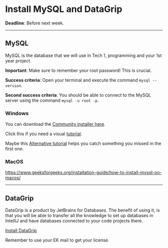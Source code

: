 # Install MySQL and DataGrip

**Deadline**: Before next week. 

--- 

## MySQL

MySQL is the database that we will use in Tech 1, programming and your 1st year project.

**Important**: Make sure to remember your root password! This is crucial.

**Success criteria**: Open your terminal and execute the command `mysql --version`. 

**Second success criteria**: You should be able to connect to the MySQL server using the command `mysql -u root -p`.


### Windows

You can download the [Community installer here](https://dev.mysql.com/downloads/installer/).

Click this if you need a visual [tutorial](https://www.geeksforgeeks.org/mysql/how-to-install-mysql-in-windows/).

Maybe this [Alternative tutorial](https://www.datawithbaraa.com/sql-introduction/download-install-mysql/) helps you catch something you missed in the first one.

### MacOS

https://www.geeksforgeeks.org/installation-guide/how-to-install-mysql-on-macos/

---

## DataGrip

DataGrip is a product by JetBrains for Databases. The benefit of using it, is that you will be able to transfer all the knowledge to set up databases in IntelliJ and have databases connected to your code projects there. 

[Install DataGrip](https://www.jetbrains.com/datagrip/)

Remember to use your EK mail to get your license.

